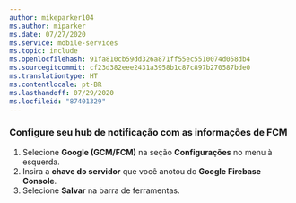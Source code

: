 ```yaml
---
author: mikeparker104
ms.author: miparker
ms.date: 07/27/2020
ms.service: mobile-services
ms.topic: include
ms.openlocfilehash: 91fa810cb59dd326a871ff55ec5510074d058db4
ms.sourcegitcommit: cf23d382eee2431a3958b1c87c897b270587bde0
ms.translationtype: HT
ms.contentlocale: pt-BR
ms.lasthandoff: 07/29/2020
ms.locfileid: "87401329"
---
```

### <a name="configure-your-notification-hub-with-fcm-information"></a>Configure seu hub de notificação com as informações de FCM

1. Selecione **Google (GCM/FCM)** na seção **Configurações** no menu à esquerda.
1. Insira a **chave do servidor** que você anotou do **Google Firebase Console**.
1. Selecione **Salvar** na barra de ferramentas.
